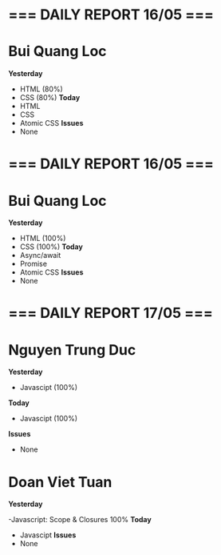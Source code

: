 # === DAILY REPORT 16/05 ===

# Bui Quang Loc

**Yesterday**

- HTML (80%)
- CSS (80%)
  **Today**
- HTML
- CSS
- Atomic CSS
  **Issues**
- None

# === DAILY REPORT 16/05 ===

# Bui Quang Loc

**Yesterday**

- HTML (100%)
- CSS (100%)
  **Today**
- Async/await
- Promise
- Atomic CSS
  **Issues**
- None

# === DAILY REPORT 17/05 ===

# Nguyen Trung Duc

**Yesterday**

- Javascipt (100%)

 **Today**

- Javascipt (100%)

 **Issues**

- None

# Doan Viet Tuan

**Yesterday**

-Javascript: Scope & Closures 100%
 **Today**
 - Javascipt
 **Issues**
- None